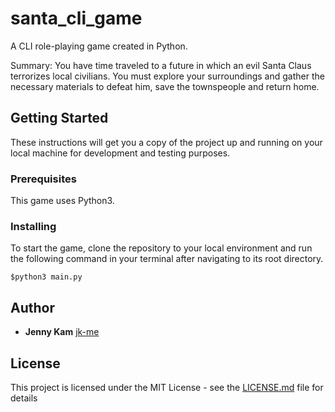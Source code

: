 # santa_cli_game

A CLI role-playing game created in Python.

Summary: You have time traveled to a future in which an evil Santa Claus terrorizes local civilians. You must explore your surroundings and gather the necessary materials to defeat him, save the townspeople and return home.

## Getting Started

These instructions will get you a copy of the project up and running on your local machine for development and testing purposes.

### Prerequisites

This game uses Python3.

### Installing

To start the game, clone the repository to your local environment and run the following command in your terminal after navigating to its root directory.

```
$python3 main.py
```

## Author

* **Jenny Kam**
 [jk-me](https://github.com/jk-me)

## License

This project is licensed under the MIT License - see the [LICENSE.md](LICENSE.md) file for details
